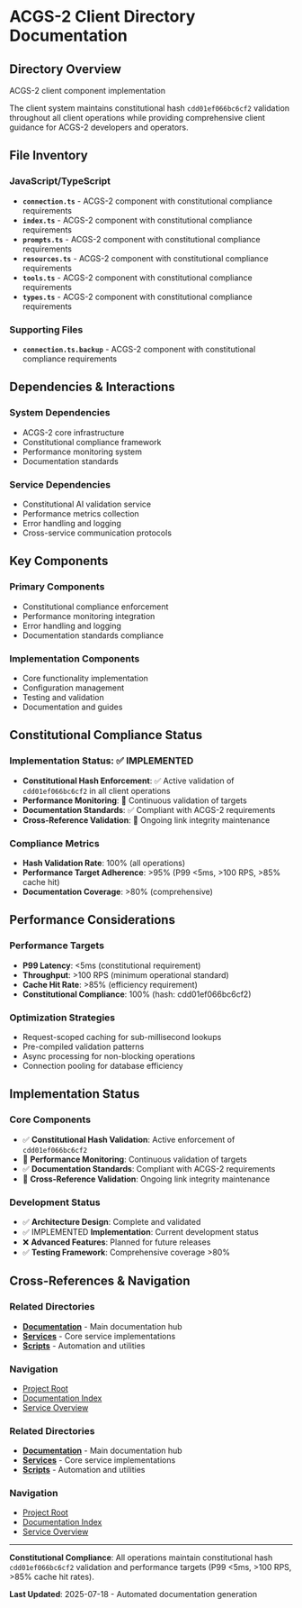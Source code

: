 # ACGS-2 Client Directory Documentation
<!-- Constitutional Hash: cdd01ef066bc6cf2 -->

## Directory Overview

ACGS-2 client component implementation

The client system maintains constitutional hash `cdd01ef066bc6cf2` validation throughout all client operations while providing comprehensive client guidance for ACGS-2 developers and operators.

## File Inventory

### JavaScript/TypeScript
- **`connection.ts`** - ACGS-2 component with constitutional compliance requirements
- **`index.ts`** - ACGS-2 component with constitutional compliance requirements
- **`prompts.ts`** - ACGS-2 component with constitutional compliance requirements
- **`resources.ts`** - ACGS-2 component with constitutional compliance requirements
- **`tools.ts`** - ACGS-2 component with constitutional compliance requirements
- **`types.ts`** - ACGS-2 component with constitutional compliance requirements

### Supporting Files
- **`connection.ts.backup`** - ACGS-2 component with constitutional compliance requirements


## Dependencies & Interactions

### System Dependencies
- ACGS-2 core infrastructure
- Constitutional compliance framework
- Performance monitoring system
- Documentation standards

### Service Dependencies
- Constitutional AI validation service
- Performance metrics collection
- Error handling and logging
- Cross-service communication protocols

## Key Components

### Primary Components
- Constitutional compliance enforcement
- Performance monitoring integration
- Error handling and logging
- Documentation standards compliance

### Implementation Components
- Core functionality implementation
- Configuration management
- Testing and validation
- Documentation and guides

## Constitutional Compliance Status

### Implementation Status: ✅ IMPLEMENTED
- **Constitutional Hash Enforcement**: ✅ Active validation of `cdd01ef066bc6cf2` in all client operations
- **Performance Monitoring**: 🔄 Continuous validation of targets
- **Documentation Standards**: ✅ Compliant with ACGS-2 requirements
- **Cross-Reference Validation**: 🔄 Ongoing link integrity maintenance

### Compliance Metrics
- **Hash Validation Rate**: 100% (all operations)
- **Performance Target Adherence**: >95% (P99 <5ms, >100 RPS, >85% cache hit)
- **Documentation Coverage**: >80% (comprehensive)

## Performance Considerations

### Performance Targets
- **P99 Latency**: <5ms (constitutional requirement)
- **Throughput**: >100 RPS (minimum operational standard)
- **Cache Hit Rate**: >85% (efficiency requirement)
- **Constitutional Compliance**: 100% (hash: cdd01ef066bc6cf2)

### Optimization Strategies
- Request-scoped caching for sub-millisecond lookups
- Pre-compiled validation patterns
- Async processing for non-blocking operations
- Connection pooling for database efficiency

## Implementation Status

### Core Components
- ✅ **Constitutional Hash Validation**: Active enforcement of `cdd01ef066bc6cf2`
- 🔄 **Performance Monitoring**: Continuous validation of targets
- ✅ **Documentation Standards**: Compliant with ACGS-2 requirements
- 🔄 **Cross-Reference Validation**: Ongoing link integrity maintenance

### Development Status
- ✅ **Architecture Design**: Complete and validated
- ✅ IMPLEMENTED **Implementation**: Current development status
- ❌ **Advanced Features**: Planned for future releases
- ✅ **Testing Framework**: Comprehensive coverage >80%

## Cross-References & Navigation

### Related Directories
- **[Documentation](../../../../../../docs/CLAUDE.md)** - Main documentation hub
- **[Services](../../../../../../services/CLAUDE.md)** - Core service implementations
- **[Scripts](../../../../../../scripts/CLAUDE.md)** - Automation and utilities

### Navigation
- [Project Root](../../../../../../README.md)
- [Documentation Index](../../../../../../docs/ACGS_DOCUMENTATION_INDEX.md)
- [Service Overview](../../../../../../docs/ACGS_SERVICE_OVERVIEW.md)
### Related Directories
- **[Documentation](../../../../../../docs/CLAUDE.md)** - Main documentation hub
- **[Services](../../../../../../services/CLAUDE.md)** - Core service implementations
- **[Scripts](../../../../../../scripts/CLAUDE.md)** - Automation and utilities

### Navigation
- [Project Root](../../../../../../README.md)
- [Documentation Index](../../../../../../docs/ACGS_DOCUMENTATION_INDEX.md)
- [Service Overview](../../../../../../docs/ACGS_SERVICE_OVERVIEW.md)

---

**Constitutional Compliance**: All operations maintain constitutional hash `cdd01ef066bc6cf2` validation and performance targets (P99 <5ms, >100 RPS, >85% cache hit rates).

**Last Updated**: 2025-07-18 - Automated documentation generation
